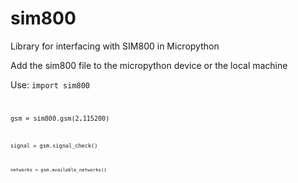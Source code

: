 # sim800
Library for interfacing with SIM800 in Micropython

Add the sim800 file to the micropython device or the local machine


Use:
<code>import sim800

<code>gsm = sim800.gsm(2,115200)

<code>signal = gsm.signal_check()
 
<code>networks = gsm.available_networks()
 

